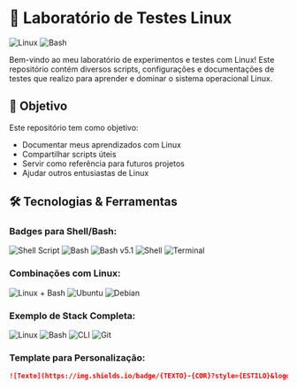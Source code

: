 # 🐧 Laboratório de Testes Linux

![Linux](https://img.shields.io/badge/Linux-FCC624?style=for-the-badge&logo=linux&logoColor=black)
![Bash](https://img.shields.io/badge/Bash-4EAA25?style=for-the-badge&logo=gnu-bash&logoColor=white)

Bem-vindo ao meu laboratório de experimentos e testes com Linux! Este repositório contém diversos scripts, configurações e documentações de testes que realizo para aprender e dominar o sistema operacional Linux.

## 🚀 Objetivo

Este repositório tem como objetivo:
- Documentar meus aprendizados com Linux
- Compartilhar scripts úteis
- Servir como referência para futuros projetos
- Ajudar outros entusiastas de Linux

## 🛠️ Tecnologias & Ferramentas

### Badges para Shell/Bash:
![Shell Script](https://img.shields.io/badge/shell_script-%23121011.svg?style=for-the-badge&logo=gnu-bash&logoColor=white)
![Bash](https://img.shields.io/badge/Bash-4EAA25?style=for-the-badge&logo=gnu-bash&logoColor=white)
![Bash v5.1](https://img.shields.io/badge/Bash-5.1-blue?style=for-the-badge&logo=gnu-bash&logoColor=white)
![Shell](https://img.shields.io/badge/Shell-%23121011.svg?style=for-the-badge&logo=shell&logoColor=white)
![Terminal](https://img.shields.io/badge/Terminal-%23054020?style=for-the-badge&logo=gnome-terminal&logoColor=white)

### Combinações com Linux:
![Linux + Bash](https://img.shields.io/badge/Linux%20|%20Bash-FCC624?style=for-the-badge&logo=linux&logoColor=black)
![Ubuntu](https://img.shields.io/badge/Ubuntu-E95420?style=for-the-badge&logo=ubuntu&logoColor=white)
![Debian](https://img.shields.io/badge/Debian-A81D33?style=for-the-badge&logo=debian&logoColor=white)

### Exemplo de Stack Completa:
![Linux](https://img.shields.io/badge/Linux-FCC624?style=for-the-badge&logo=linux&logoColor=black)
![Bash](https://img.shields.io/badge/Bash_Scripting-4EAA25?style=for-the-badge&logo=gnu-bash&logoColor=white)
![CLI](https://img.shields.io/badge/CLI-FFD43B?style=for-the-badge&logo=terminal&logoColor=black)
![Git](https://img.shields.io/badge/Git-F05032?style=for-the-badge&logo=git&logoColor=white)

### Template para Personalização:
```markdown
![Texto](https://img.shields.io/badge/{TEXTO}-{COR}?style={ESTILO}&logo={LOGO}&logoColor={COR_LOGO})